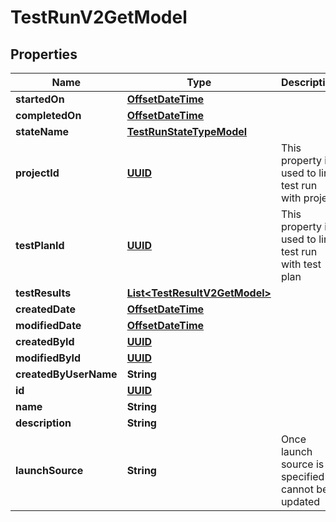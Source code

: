 # TestRunV2GetModel

## Properties
Name | Type | Description | Notes
------------ | ------------- | ------------- | -------------
**startedOn** | [**OffsetDateTime**](OffsetDateTime.md) |  |  [optional]
**completedOn** | [**OffsetDateTime**](OffsetDateTime.md) |  |  [optional]
**stateName** | [**TestRunStateTypeModel**](TestRunStateTypeModel.md) |  |  [optional]
**projectId** | [**UUID**](UUID.md) | This property is used to link test run with project |  [optional]
**testPlanId** | [**UUID**](UUID.md) | This property is used to link test run with test plan |  [optional]
**testResults** | [**List&lt;TestResultV2GetModel&gt;**](TestResultV2GetModel.md) |  |  [optional]
**createdDate** | [**OffsetDateTime**](OffsetDateTime.md) |  |  [optional]
**modifiedDate** | [**OffsetDateTime**](OffsetDateTime.md) |  |  [optional]
**createdById** | [**UUID**](UUID.md) |  |  [optional]
**modifiedById** | [**UUID**](UUID.md) |  |  [optional]
**createdByUserName** | **String** |  |  [optional]
**id** | [**UUID**](UUID.md) |  | 
**name** | **String** |  | 
**description** | **String** |  |  [optional]
**launchSource** | **String** | Once launch source is specified it cannot be updated |  [optional]
